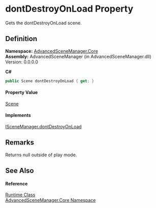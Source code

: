 # dontDestroyOnLoad Property


Gets the dontDestroyOnLoad scene.



## Definition
**Namespace:** <a href="N_AdvancedSceneManager_Core">AdvancedSceneManager.Core</a>  
**Assembly:** AdvancedSceneManager (in AdvancedSceneManager.dll) Version: 0.0.0.0

**C#**
``` C#
public Scene dontDestroyOnLoad { get; }
```



#### Property Value
<a href="T_AdvancedSceneManager_Models_Scene">Scene</a>

#### Implements
<a href="P_AdvancedSceneManager_DependencyInjection_ISceneManager_dontDestroyOnLoad">ISceneManager.dontDestroyOnLoad</a>  


## Remarks
Returns null outside of play mode.

## See Also


#### Reference
<a href="T_AdvancedSceneManager_Core_Runtime">Runtime Class</a>  
<a href="N_AdvancedSceneManager_Core">AdvancedSceneManager.Core Namespace</a>  
